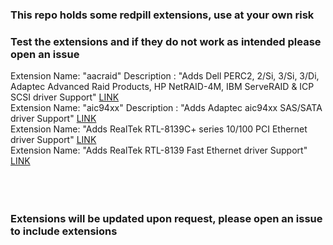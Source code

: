 <h3 align=”center”>This repo holds some redpill extensions, use at your own risk</h3>
<h3 align=”center”>Test the extensions and if they do not work as intended please open an issue</h3>
Extension Name: "aacraid" Description : "Adds Dell PERC2, 2/Si, 3/Si, 3/Di, Adaptec Advanced Raid Products, HP NetRAID-4M, IBM ServeRAID & ICP SCSI driver Support"
<a href="https://raw.githubusercontent.com/jls550225/dsm/master/aacraid/rpext-index.json">LINK</a><br>
Extension Name: "aic94xx" Description : "Adds Adaptec aic94xx SAS/SATA driver Support"
<a href="https://raw.githubusercontent.com/jls550225/dsm/master/aic94xx/rpext-index.json">LINK</a><br>
Extension Name: "Adds RealTek RTL-8139C+ series 10/100 PCI Ethernet driver Support"
<a href="https://raw.githubusercontent.com/jls550225/dsm/master/8139cp/rpext-index.json">LINK</a><br>
Extension Name: "Adds RealTek RTL-8139 Fast Ethernet driver Support"
<a href="https://raw.githubusercontent.com/jls550225/dsm/master/8139too/rpext-index.json">LINK</a><br>
<br><br><br>
<h3>Extensions will be updated upon request, please open an issue to include extensions</h3>
